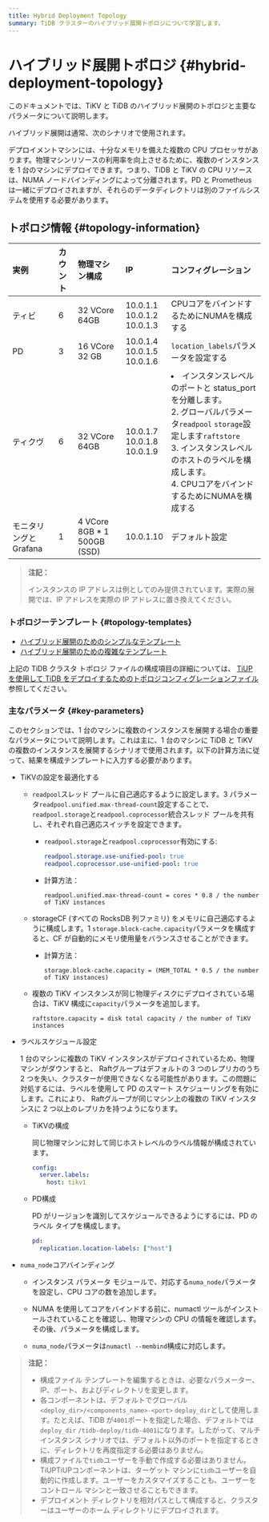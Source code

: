 ```yaml
---
title: Hybrid Deployment Topology
summary: TiDB クラスターのハイブリッド展開トポロジについて学習します。
---
```


# ハイブリッド展開トポロジ {#hybrid-deployment-topology}

このドキュメントでは、TiKV と TiDB のハイブリッド展開のトポロジと主要なパラメータについて説明します。

ハイブリッド展開は通常、次のシナリオで使用されます。

デプロイメントマシンには、十分なメモリを備えた複数の CPU プロセッサがあります。物理マシンリソースの利用率を向上させるために、複数のインスタンスを 1 台のマシンにデプロイできます。つまり、TiDB と TiKV の CPU リソースは、NUMA ノードバインディングによって分離されます。PD と Prometheus は一緒にデプロイされますが、それらのデータディレクトリは別のファイルシステムを使用する必要があります。

## トポロジ情報 {#topology-information}

| 実例             | カウント | 物理マシン構成                     | IP                                   | コンフィグレーション                                                                                                                                                           |
| :------------- | :--- | :-------------------------- | :----------------------------------- | :------------------------------------------------------------------------------------------------------------------------------------------------------------------- |
| ティビ            | 6    | 32 VCore 64GB               | 10.0.1.1<br/> 10.0.1.2<br/> 10.0.1.3 | CPUコアをバインドするためにNUMAを構成する                                                                                                                                             |
| PD             | 3    | 16 VCore 32 GB              | 10.0.1.4<br/> 10.0.1.5<br/> 10.0.1.6 | `location_labels`パラメータを設定する                                                                                                                                          |
| ティクヴ           | 6    | 32 VCore 64GB               | 10.0.1.7<br/> 10.0.1.8<br/> 10.0.1.9 | <li>インスタンスレベルのポートと status_port を分離します。<br/> 2. グローバルパラメータ`readpool` `storage`設定します`raftstore`<br/> 3. インスタンスレベルのホストのラベルを構成します。<br/> 4. CPUコアをバインドするためにNUMAを構成する</li> |
| モニタリングとGrafana | 1    | 4 VCore 8GB * 1 500GB (SSD) | 10.0.1.10                            | デフォルト設定                                                                                                                                                              |

> **注記：**
>
> インスタンスの IP アドレスは例としてのみ提供されています。実際の展開では、IP アドレスを実際の IP アドレスに置き換えてください。

### トポロジーテンプレート {#topology-templates}

-   [ハイブリッド展開のためのシンプルなテンプレート](https://github.com/pingcap/docs/blob/master/config-templates/simple-multi-instance.yaml)
-   [ハイブリッド展開のための複雑なテンプレート](https://github.com/pingcap/docs/blob/master/config-templates/complex-multi-instance.yaml)

上記の TiDB クラスタ トポロジ ファイルの構成項目の詳細については、 [TiUP を使用して TiDB をデプロイするためのトポロジコンフィグレーションファイル](/tiup/tiup-cluster-topology-reference.md)参照してください。

### 主なパラメータ {#key-parameters}

このセクションでは、1 台のマシンに複数のインスタンスを展開する場合の重要なパラメータについて説明します。これは主に、1 台のマシンに TiDB と TiKV の複数のインスタンスを展開するシナリオで使用されます。以下の計算方法に従って、結果を構成テンプレートに入力する必要があります。

-   TiKVの設定を最適化する

    -   `readpool`スレッド プールに自己適応するように設定します。3 パラメータ`readpool.unified.max-thread-count`設定することで、 `readpool.storage`と`readpool.coprocessor`統合スレッド プールを共有し、それぞれ自己適応スイッチを設定できます。

        -   `readpool.storage`と`readpool.coprocessor`有効にする:

            ```yaml
            readpool.storage.use-unified-pool: true
            readpool.coprocessor.use-unified-pool: true
            ```

        -   計算方法：

                readpool.unified.max-thread-count = cores * 0.8 / the number of TiKV instances

    -   storageCF (すべての RocksDB 列ファミリ) をメモリに自己適応するように構成します。1 `storage.block-cache.capacity`パラメータを構成すると、CF が自動的にメモリ使用量をバランスさせることができます。

        -   計算方法：

                storage.block-cache.capacity = (MEM_TOTAL * 0.5 / the number of TiKV instances)

    -   複数の TiKV インスタンスが同じ物理ディスクにデプロイされている場合は、TiKV 構成に`capacity`パラメータを追加します。

            raftstore.capacity = disk total capacity / the number of TiKV instances

-   ラベルスケジュール設定

    1 台のマシンに複数の TiKV インスタンスがデプロイされているため、物理マシンがダウンすると、 Raftグループはデフォルトの 3 つのレプリカのうち 2 つを失い、クラスターが使用できなくなる可能性があります。この問題に対処するには、ラベルを使用して PD のスマート スケジューリングを有効にします。これにより、 Raftグループが同じマシン上の複数の TiKV インスタンスに 2 つ以上のレプリカを持つようになります。

    -   TiKVの構成

        同じ物理マシンに対して同じホストレベルのラベル情報が構成されています。

        ```yml
        config:
          server.labels:
            host: tikv1
        ```

    -   PD構成

        PD がリージョンを識別してスケジュールできるようにするには、PD のラベル タイプを構成します。

        ```yml
        pd:
          replication.location-labels: ["host"]
        ```

-   `numa_node`コアバインディング

    -   インスタンス パラメータ モジュールで、対応する`numa_node`パラメータを設定し、CPU コアの数を追加します。

    -   NUMA を使用してコアをバインドする前に、numactl ツールがインストールされていることを確認し、物理マシンの CPU の情報を確認します。その後、パラメータを構成します。

    -   `numa_node`パラメータは`numactl --membind`構成に対応します。

> **注記：**
>
> -   構成ファイル テンプレートを編集するときは、必要なパラメーター、IP、ポート、およびディレクトリを変更します。
> -   各コンポーネントは、デフォルトでグローバル`<deploy_dir>/<components_name>-<port>` `deploy_dir`として使用します。たとえば、TiDB が`4001`ポートを指定した場合、デフォルトでは`deploy_dir` `/tidb-deploy/tidb-4001`になります。したがって、マルチインスタンス シナリオでは、デフォルト以外のポートを指定するときに、ディレクトリを再度指定する必要はありません。
> -   構成ファイルで`tidb`ユーザーを手動で作成する必要はありません。TiUPTiUPコンポーネントは、ターゲット マシンに`tidb`ユーザーを自動的に作成します。ユーザーをカスタマイズすることも、ユーザーをコントロール マシンと一致させることもできます。
> -   デプロイメント ディレクトリを相対パスとして構成すると、クラスターはユーザーのホーム ディレクトリにデプロイされます。
